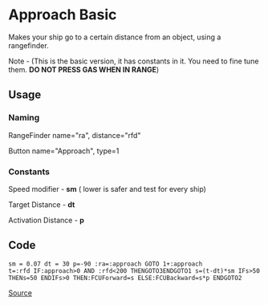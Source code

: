 # Approach Basic

Makes your ship go to a certain distance from an object, using a rangefinder. 

Note - (This is the basic version, it has constants in it. You need to fine tune them. **DO NOT PRESS GAS WHEN IN RANGE**)


## Usage
### Naming

RangeFinder name="ra", distance="rfd"

Button name="Approach", type=1

### Constants

Speed modifier - **sm**  ( lower is safer and test for every ship)

Target Distance - **dt**

Activation Distance - **p**

## Code

```
sm = 0.07 dt = 30 p=-90 :ra=:approach GOTO 1+:approach
t=:rfd IF:approach>0 AND :rfd<200 THENGOTO3ENDGOTO1 s=(t-dt)*sm IFs>50
THENs=50 ENDIFs>0 THEN:FCUForward=s ELSE:FCUBackward=s*p ENDGOTO2
```
[Source](src/ApproachBasicBETA.yolol/)